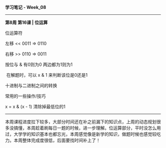 **学习笔记 - Week_08**

------

**第8周 第16课 | 位运算**

位运算符

左移    <<    0011  =>  0110

右移    >>    0110  =>  0011

按位与    &    有0则为0    两边都为1则为1

​	在解题时，可以 x & 1 来判断该位是0还是1

十进制与二进制之间的转换

常用的一些操作/技巧

x = x & (x - 1)  清除掉最低位的1

------

​	本周课程进度拉下较多，大部分时间还在补之前漏下的知识点，上周的动态规划很多没搞懂，本周趁着刷每日一题的时候，进一步理解。位运算部分，平时没怎么用过，大学学的知识基本也都忘光，本周感觉像是新学的知识，做题时候也感觉较吃力。本周整体完成度很低，后面要找时间补上了！